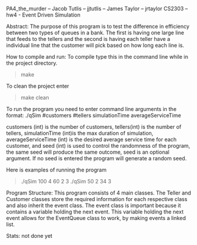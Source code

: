 PA4_the_murder – Jacob Tutlis – jjtutlis – James Taylor – jrtaylor
CS2303 – hw4 -  Event Driven Simulation 

Abstract:
The purpose of this program is to test the difference in efficiency between  two types of queues in a bank. The first is having one large line that feeds to the tellers and the second is having each teller have a individual line that the customer will pick based on how long each line is.

How to compile and run:
To compile type this in the command line while in the project directory.
> make

To clean the project enter
> make clean

To run the program you need to enter command line arguments in the format:
./qSim #customers #tellers simulationTime averageServiceTime <seed>

customers (int) is the number of customers, tellers(int) is the number of tellers,  simulationTime  (int)is the max duration of simulation,   averageServiceTime  (int) is the  desired average service time for each customer, and seed (int) is used to control the randomness of the program, the same seed will produce the same outcome, seed is an optional argument. If no seed is entered the program will generate a random seed. 

Here is examples of running the program
> ./qSim 100 4 60 2 3
> ./qSim 50 2 34 3

Program Structure:
This program consists of 4 main classes. The Teller and Customer classes store the required information for each respective class and also inherit the event class. The event class is important because it contains a variable holding the next event. This variable holding the next event allows for the EventQueue class to work, by making events a linked list.

Stats:
not done yet


